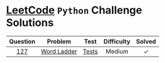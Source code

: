 # [LeetCode](https://leetcode.com/problemset/all/) `Python` Challenge Solutions

| Question | Problem                                         | Test             | Difficulty | Solved  |
|:--------:|:-----------------------------------------------:|:----------------:|:----------:|:-------:|
| [127]    | [Word Ladder][127.1]                            | [Tests][127.2]   | Medium     |    ✓    |

[127]:      https://leetcode.com/problems/word-ladder/
[127.1]:    questions/0127-Word_Ladder.py
[127.2]:    questions/0127-test_Word_Ladder.py
